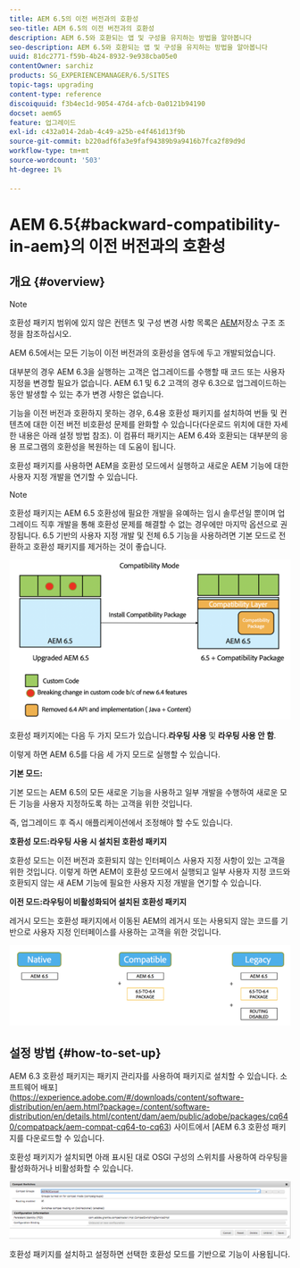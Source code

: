 ```yaml
---
title: AEM 6.5의 이전 버전과의 호환성
seo-title: AEM 6.5의 이전 버전과의 호환성
description: AEM 6.5와 호환되는 앱 및 구성을 유지하는 방법을 알아봅니다
seo-description: AEM 6.5와 호환되는 앱 및 구성을 유지하는 방법을 알아봅니다
uuid: 81dc2771-f59b-4b24-8932-9e938cba05e0
contentOwner: sarchiz
products: SG_EXPERIENCEMANAGER/6.5/SITES
topic-tags: upgrading
content-type: reference
discoiquuid: f3b4ec1d-9054-47d4-afcb-0a0121b94190
docset: aem65
feature: 업그레이드
exl-id: c432a014-2dab-4c49-a25b-e4f461d13f9b
source-git-commit: b220adf6fa3e9faf94389b9a9416b7fca2f89d9d
workflow-type: tm+mt
source-wordcount: '503'
ht-degree: 1%

---
```


# AEM 6.5{#backward-compatibility-in-aem}의 이전 버전과의 호환성

## 개요 {#overview}

>[!NOTE]
>
>호환성 패키지 범위에 있지 않은 컨텐츠 및 구성 변경 사항 목록은 [AEM](/help/sites-deploying/repository-restructuring.md)저장소 구조 조정을 참조하십시오.

AEM 6.5에서는 모든 기능이 이전 버전과의 호환성을 염두에 두고 개발되었습니다.

대부분의 경우 AEM 6.3을 실행하는 고객은 업그레이드를 수행할 때 코드 또는 사용자 지정을 변경할 필요가 없습니다. AEM 6.1 및 6.2 고객의 경우 6.3으로 업그레이드하는 동안 발생할 수 있는 추가 변경 사항은 없습니다.

기능을 이전 버전과 호환하지 못하는 경우, 6.4용 호환성 패키지를 설치하여 번들 및 컨텐츠에 대한 이전 버전 비호환성 문제를 완화할 수 있습니다(다운로드 위치에 대한 자세한 내용은 아래 설정 방법 참조). 이 컴퓨터 패키지는 AEM 6.4와 호환되는 대부분의 응용 프로그램의 호환성을 복원하는 데 도움이 됩니다.

호환성 패키지를 사용하면 AEM을 호환성 모드에서 실행하고 새로운 AEM 기능에 대한 사용자 지정 개발을 연기할 수 있습니다.

>[!NOTE]
>
>호환성 패키지는 AEM 6.5 호환성에 필요한 개발을 유예하는 임시 솔루션일 뿐이며 업그레이드 직후 개발을 통해 호환성 문제를 해결할 수 없는 경우에만 마지막 옵션으로 권장됩니다. 6.5 기반의 사용자 지정 개발 및 전체 6.5 기능을 사용하려면 기본 모드로 전환하고 호환성 패키지를 제거하는 것이 좋습니다.

![sase](assets/sase.png)

호환성 패키지에는 다음 두 가지 모드가 있습니다.**라우팅 사용** 및 **라우팅 사용 안 함**.

이렇게 하면 AEM 6.5를 다음 세 가지 모드로 실행할 수 있습니다.

**기본 모드:**

기본 모드는 AEM 6.5의 모든 새로운 기능을 사용하고 일부 개발을 수행하여 새로운 모든 기능을 사용자 지정하도록 하는 고객을 위한 것입니다.

즉, 업그레이드 후 즉시 애플리케이션에서 조정해야 할 수도 있습니다.

**호환성 모드:라우팅 사용 시 설치된 호환성 패키지**

호환성 모드는 이전 버전과 호환되지 않는 인터페이스 사용자 지정 사항이 있는 고객을 위한 것입니다. 이렇게 하면 AEM이 호환성 모드에서 실행되고 일부 사용자 지정 코드와 호환되지 않는 새 AEM 기능에 필요한 사용자 지정 개발을 연기할 수 있습니다.

**이전 모드:라우팅이 비활성화되어 설치된 호환성 패키지**

레거시 모드는 호환성 패키지에서 이동된 AEM의 레거시 또는 사용되지 않는 코드를 기반으로 사용자 지정 인터페이스를 사용하는 고객을 위한 것입니다.

![삽트](assets/sapte.png)

## 설정 방법 {#how-to-set-up}

AEM 6.3 호환성 패키지는 패키지 관리자를 사용하여 패키지로 설치할 수 있습니다. 소프트웨어 배포](https://experience.adobe.com/#/downloads/content/software-distribution/en/aem.html?package=/content/software-distribution/en/details.html/content/dam/aem/public/adobe/packages/cq640/compatpack/aem-compat-cq64-to-cq63) 사이트에서 [AEM 6.3 호환성 패키지를 다운로드할 수 있습니다.

호환성 패키지가 설치되면 아래 표시된 대로 OSGI 구성의 스위치를 사용하여 라우팅을 활성화하거나 비활성화할 수 있습니다.

![screen_shot_2017-11-27at122421pm](assets/screen_shot_2017-11-27at122421pm.png)

호환성 패키지를 설치하고 설정하면 선택한 호환성 모드를 기반으로 기능이 사용됩니다.
